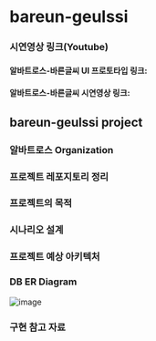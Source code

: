 # bareun-geulssi

### 시연영상 링크(Youtube)
#### 알바트로스-바른글씨 UI 프로토타입 링크:
#### 알바트로스-바른글씨 시연영상 링크:

## bareun-geulssi project

### 알바트로스 Organization
### 프로젝트 레포지토리 정리

### 프로젝트의 목적

### 시나리오 설계

### 프로젝트 예상 아키텍처

### DB ER Diagram
![image](https://user-images.githubusercontent.com/76611903/144366115-2b4881da-8e83-445c-bdfc-9e54300bb5b6.png)

### 구현 참고 자료
